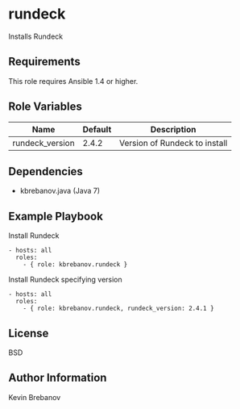 rundeck
=======

Installs Rundeck

Requirements
------------

This role requires Ansible 1.4 or higher.

Role Variables
--------------

| Name            | Default | Description                   |
|-----------------|---------|-------------------------------|
| rundeck_version | 2.4.2   | Version of Rundeck to install |

Dependencies
------------

- kbrebanov.java (Java 7)

Example Playbook
----------------

Install Rundeck
```
- hosts: all
  roles:
    - { role: kbrebanov.rundeck }
```

Install Rundeck specifying version
```
- hosts: all
  roles:
    - { role: kbrebanov.rundeck, rundeck_version: 2.4.1 }
```

License
-------

BSD

Author Information
------------------

Kevin Brebanov
